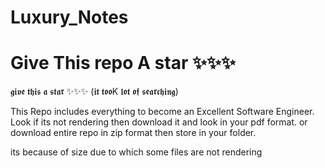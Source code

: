 # Luxury_Notes

# Give This repo A star ✨✨✨ 

𝖌𝖎𝖛𝖊 𝖙𝖍𝖎𝖘 𝖆 𝖘𝖙𝖆𝖗 ✨✨✨ (𝖎𝖙 𝖙𝖔𝖔K 𝖑𝖔𝖙 𝖔𝖋 𝖘𝖊𝖆𝖗𝖈𝖍𝖎𝖓𝖌)


This Repo includes everything to become an Excellent Software Engineer.
Look if its not rendering then download it and look in your pdf format.
or download entire repo in zip format then store in your folder.

its because of size due to which some files are not rendering
